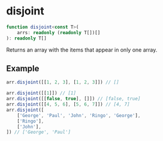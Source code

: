 # disjoint

```ts
function disjoint<const T>(
    arrs: readonly (readonly T[])[]
): readonly T[]
```

Returns an array with the items that appear in only one array.

## Example

```ts
arr.disjoint([[1, 2, 3], [1, 2, 3]]) // []
```

```ts
arr.disjoint([[1]]) // [1]
arr.disjoint([[false, true], []]) // [false, true]
arr.disjoint([[4, 5, 6], [5, 6, 7]]) // [4, 7]
arr.disjoint([
    ['George', 'Paul', 'John', 'Ringo', 'George'],
    ['Ringo'],
    ['John'],
]) // ['George', 'Paul']
```
